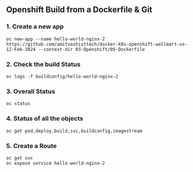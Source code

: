 ## Openshift Build from a Dockerfile & Git 

### 1. Create a new app
```
oc new-app --name hello-world-nginx-2 https://github.com/amitvashisttech/docker-k8s-openshift-wallmart-us-12-Feb-2024 --context-dir 03-Openshift/05-Dockerfile
```

### 2. Check the build Status 
```
oc logs -f buildconfig/hello-world-nginx-2
```

### 3. Overall Status
```
oc status
```

### 4. Status of all the objects 
```
oc get pod,deploy,build,svc,buildconfig,imagestream
```

### 5. Create a Route   
```
oc get svc
oc expose service hello-world-nginx-2
```
